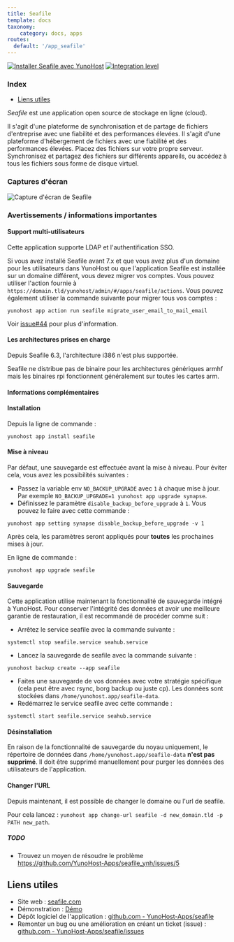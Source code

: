 ```yaml
---
title: Seafile
template: docs
taxonomy:
    category: docs, apps
routes:
  default: '/app_seafile'
---
```


[![Installer Seafile avec YunoHost](https://install-app.yunohost.org/install-with-yunohost.svg)](https://install-app.yunohost.org/?app=seafile) [![Integration level](https://dash.yunohost.org/integration/seafile.svg)](https://dash.yunohost.org/appci/app/seafile)

### Index

- [Liens utiles](#liens-utiles)

*Seafile* est une application open source de stockage en ligne (cloud).

Il s'agit d'une plateforme de synchronisation et de partage de fichiers d'entreprise avec une fiabilité et des performances élevées. Il s'agit d'une plateforme d'hébergement de fichiers avec une fiabilité et des performances élevées. Placez des fichiers sur votre propre serveur. Synchronisez et partagez des fichiers sur différents appareils, ou accédez à tous les fichiers sous forme de disque virtuel.

### Captures d'écran

![Capture d'écran de Seafile](https://github.com/YunoHost-Apps/seafile_ynh/blob/master/doc/screenshots/access-logs.jpg)

### Avertissements / informations importantes

#### Support multi-utilisateurs

Cette application supporte LDAP et l'authentification SSO.

Si vous avez installé Seafile avant 7.x et que vous avez plus d'un domaine pour les utilisateurs dans YunoHost ou que l'application Seafile est installée sur un domaine différent, vous devez migrer vos comptes.
Vous pouvez utiliser l'action fournie à `https://domain.tld/yunohost/admin/#/apps/seafile/actions`. Vous pouvez également utiliser la commande suivante pour migrer tous vos comptes :
```
yunohost app action run seafile migrate_user_email_to_mail_email
```
Voir [issue#44](https://github.com/YunoHost-Apps/seafile_ynh/issues/44)
pour plus d'information.

#### Les architectures prises en charge

Depuis Seafile 6.3, l'architecture i386 n'est plus supportée.

Seafile ne distribue pas de binaire pour les architectures génériques armhf mais les binaires rpi fonctionnent généralement sur toutes les cartes arm.

#### Informations complémentaires

#### Installation

Depuis la ligne de commande :
```
yunohost app install seafile
```

#### Mise à niveau

Par défaut, une sauvegarde est effectuée avant la mise à niveau. Pour éviter cela, vous avez les possibilités suivantes :
- Passez la variable env `NO_BACKUP_UPGRADE` avec `1` à chaque mise à jour. Par exemple `NO_BACKUP_UPGRADE=1 yunohost app upgrade synapse`.
- Définissez le paramètre `disable_backup_before_upgrade` à `1`. Vous pouvez le faire avec cette commande :
```
yunohost app setting synapse disable_backup_before_upgrade -v 1
```

Après cela, les paramètres seront appliqués pour **toutes** les prochaines mises à jour.

En ligne de commande :
```
yunohost app upgrade seafile
```

#### Sauvegarde

Cette application utilise maintenant la fonctionnalité de sauvegarde intégré à YunoHost. Pour conserver l'intégrité des données et avoir une meilleure garantie de restauration, il est recommandé de procéder comme suit :

- Arrêtez le service seafile avec la commande suivante :
```
systemctl stop seafile.service seahub.service
```
- Lancez la sauvegarde de seafile avec la commande suivante :
```
yunohost backup create --app seafile
```
- Faites une sauvegarde de vos données avec votre stratégie spécifique (cela peut être avec rsync, borg backup ou juste cp). Les données sont stockées dans `/home/yunohost.app/seafile-data`.
- Redémarrez le service seafile avec cette commande :
```
systemctl start seafile.service seahub.service
```

#### Désinstallation

En raison de la fonctionnalité de sauvegarde du noyau uniquement, le répertoire de données dans `/home/yunohost.app/seafile-data` **n'est pas supprimé**. Il doit être supprimé manuellement pour purger les données des utilisateurs de l'application.

#### Changer l'URL

Depuis maintenant, il est possible de changer le domaine ou l'url de seafile.

Pour cela lancez : `yunohost app change-url seafile -d new_domain.tld -p PATH new_path`.

##### TODO

- Trouvez un moyen de résoudre le problème https://github.com/YunoHost-Apps/seafile_ynh/issues/5

## Liens utiles

+ Site web : [seafile.com](https://www.seafile.com/en/home/)
+ Démonstration : [Démo](https://demo.seafile.com/accounts/login/?next=/)
+ Dépôt logiciel de l'application : [github.com - YunoHost-Apps/seafile](https://github.com/YunoHost-Apps/seafile_ynh)
+ Remonter un bug ou une amélioration en créant un ticket (issue) : [github.com - YunoHost-Apps/seafile/issues](https://github.com/YunoHost-Apps/seafile_ynh/issues)
